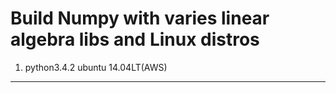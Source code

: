 Build Numpy with varies linear algebra libs and Linux distros
================================
1) python3.4.2 ubuntu 14.04LT(AWS)
-----------------

